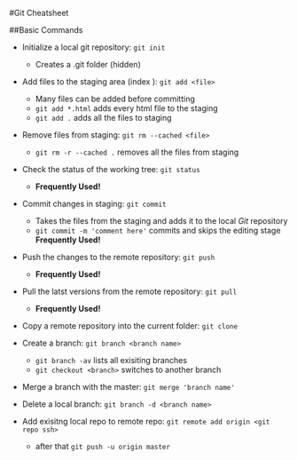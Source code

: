 #Git Cheatsheet

##Basic Commands

* Initialize a local git repository: `git init` 
    * Creates a .git folder (hidden) 

* Add files to the staging area (index ): `git add <file>`
    * Many files can be added before committing
    * `git add *.html` adds every html file to the staging
    * `git add .` adds all the files to staging

* Remove files from staging: `git rm --cached <file>`
    * `git rm -r --cached .` removes all the files from staging

* Check the status of the working tree: `git status`
    * **Frequently Used!**

* Commit changes in staging: `git commit`
    * Takes the files from the staging and adds it to the local *Git* repository
    * `git commit -m 'comment here'` commits and skips the editing stage **Frequently Used!**

* Push the changes to the remote repository: `git push`
    * **Frequently Used!**

* Pull the latst versions from the remote repository: `git pull`
    * **Frequently Used!**

* Copy a remote repository into the current folder: `git clone`

* Create a branch: `git branch <branch name>`
    * `git branch -av` lists all exisiting branches
    * `git checkout <branch>` switches to another branch

* Merge a branch with the master: `git merge 'branch name'`

* Delete a local branch: `git branch -d <branch name>`

* Add exisitng local repo to remote repo: `git remote add origin <git repo ssh>`
    * after that `git push -u origin master`